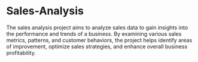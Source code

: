# Sales-Analysis
The sales analysis project aims to analyze sales data to gain insights into the performance and trends of a business. By examining various sales metrics, patterns, and customer behaviors, the project helps identify areas of improvement, optimize sales strategies, and enhance overall business profitability.
